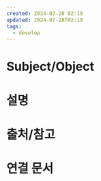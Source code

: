 ```yaml
---
created: 2024-07-28 02:19
updated: 2024-07-28T02:19
tags:
  - develop
---
```

# Subject/Object 

# 설명

# 출처/참고

# 연결 문서

